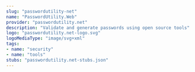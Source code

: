 ```yaml
---
slug: "passwordutility-net"
name: "PasswordUtility.Web"
provider: "passwordutility.net"
description: "Validate and generate passwords using open source tools"
logo: "passwordutility.net-logo.svg"
logoMediaType: "image/svg+xml"
tags:
- name: "security"
- name: "tools"
stubs: "passwordutility.net-stubs.json"
---
```

